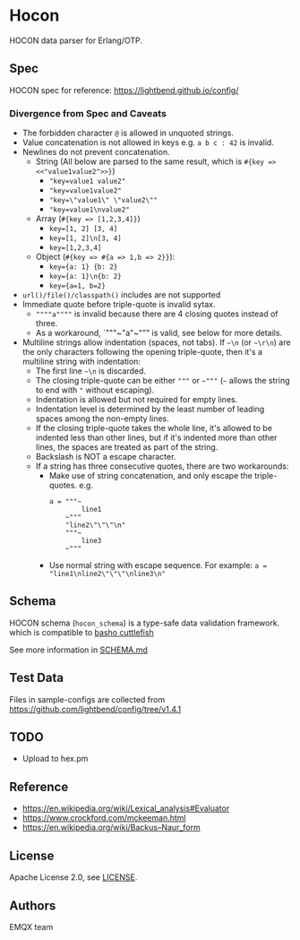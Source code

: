 # Hocon

HOCON data parser for Erlang/OTP.

## Spec

HOCON spec for reference: https://lightbend.github.io/config/

### Divergence from Spec and Caveats

- The forbidden character `@` is allowed in unquoted strings.
- Value concatenation is not allowed in keys e.g. `a b c : 42` is invalid.
- Newlines do not prevent concatenation.
  - String (All below are parsed to the same result, which is `#{key => <<"value1value2">>}`)
    * `"key=value1 value2"`
    * `"key=value1value2"`
    * `"key=\"value1\" \"value2\""`
    * `"key=value1\nvalue2"`
  - Array (`#{key => [1,2,3,4]}`)
    * `key=[1, 2] [3, 4]`
    * `key=[1, 2]\n[3, 4]`
    * `key=[1,2,3,4]`
  - Object (`#{key => #{a => 1,b => 2}}`):
    * `key={a: 1} {b: 2}`
    * `key={a: 1}\n{b: 2}`
    * `key={a=1, b=2}`
- `url()/file()/classpath()` includes are not supported
- Immediate quote before triple-quote is invalid sytax.
    * `""""a""""` is invalid because there are 4 closing quotes instead of three.
    * As a workaround, `"""~"a"~""" is valid, see below for more details.
- Multiline strings allow indentation (spaces, not tabs).
  If `~\n` (or `~\r\n`) are the only characters following the opening triple-quote, then it's a multiline string with indentation:
    * The first line `~\n` is discarded.
    * The closing triple-quote can be either `"""` or `~"""` (`~` allows the string to end with `"` without escaping).
    * Indentation is allowed but not required for empty lines.
    * Indentation level is determined by the least number of leading spaces among the non-empty lines.
    * If the closing triple-quote takes the whole line, it's allowed to be indented less than other lines,
      but if it's indented more than other lines, the spaces are treated as part of the string.
    * Backslash is NOT a escape character.
    * If a string has three consecutive quotes, there are two workarounds:
        - Make use of string concatenation, and only escape the triple-quotes. e.g.
          ```
          a = """~
                  line1
              ~"""
              "line2\"\"\"\n"
              """~
                  line3
              ~"""
          ```
        - Use normal string with escape sequence.
          For example: `a = "line1\nline2\"\"\"\nline3\n"`

## Schema

HOCON schema (`hocon_schema`) is a type-safe data validation framework.
which is compatible to [basho cuttlefish](https://github.com/basho/cuttlefish)

See more information in [SCHEMA.md](SCHEMA.md)

## Test Data

Files in sample-configs are collected from https://github.com/lightbend/config/tree/v1.4.1

## TODO

- Upload to hex.pm

## Reference

- https://en.wikipedia.org/wiki/Lexical_analysis#Evaluator
- https://www.crockford.com/mckeeman.html
- https://en.wikipedia.org/wiki/Backus–Naur_form

## License

Apache License 2.0, see [LICENSE](./LICENSE).

## Authors

EMQX team
